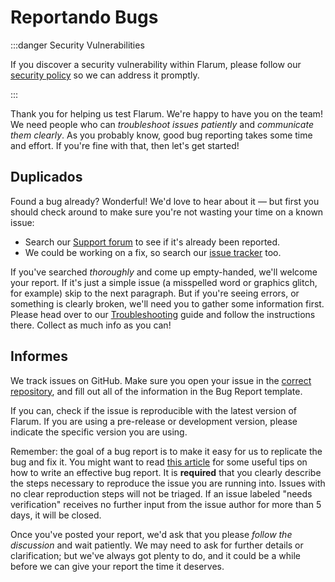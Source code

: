 # Reportando Bugs

:::danger Security Vulnerabilities

If you discover a security vulnerability within Flarum, please follow our [security policy](https://github.com/flarum/core/security/policy) so we can address it promptly.

:::

Thank you for helping us test Flarum. We're happy to have you on the team! We need people who can *troubleshoot issues patiently* and *communicate them clearly*. As you probably know, good bug reporting takes some time and effort. If you're fine with that, then let's get started!

## Duplicados

Found a bug already? Wonderful! We'd love to hear about it &mdash; but first you should check around to make sure you're not wasting your time on a known issue:

- Search our [Support forum](https://discuss.flarum.org/t/support) to see if it's already been reported.
- We could be working on a fix, so search our [issue tracker](https://github.com/flarum/core/issues) too.

If you've searched *thoroughly* and come up empty-handed, we'll welcome your report. If it's just a simple issue (a misspelled word or graphics glitch, for example) skip to the next paragraph. But if you're seeing errors, or something is clearly broken, we'll need you to gather some information first. Please head over to our [Troubleshooting](troubleshoot.md) guide and follow the instructions there. Collect as much info as you can!

## Informes

We track issues on GitHub. Make sure you open your issue in the [correct repository](https://github.com/flarum), and fill out all of the information in the Bug Report template.

If you can, check if the issue is reproducible with the latest version of Flarum. If you are using a pre-release or development version, please indicate the specific version you are using.

Remember: the goal of a bug report is to make it easy for us to replicate the bug and fix it. You might want to read [this article](https://www.chiark.greenend.org.uk/~sgtatham/bugs.html) for some useful tips on how to write an effective bug report. It is **required** that you clearly describe the steps necessary to reproduce the issue you are running into. Issues with no clear reproduction steps will not be triaged. If an issue labeled "needs verification" receives no further input from the issue author for more than 5 days, it will be closed.

Once you've posted your report, we'd ask that you please *follow the discussion* and wait patiently. We may need to ask for further details or clarification; but we've always got plenty to do, and it could be a while before we can give your report the time it deserves.
